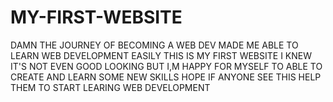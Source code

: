 # MY-FIRST-WEBSITE
DAMN THE JOURNEY OF BECOMING A WEB DEV MADE ME ABLE TO LEARN WEB DEVELOPMENT EASILY THIS IS MY FIRST WEBSITE I KNEW IT'S NOT 
EVEN GOOD LOOKING BUT I,M HAPPY FOR MYSELF TO ABLE TO CREATE AND LEARN SOME NEW SKILLS 
HOPE IF ANYONE SEE THIS HELP THEM TO START LEARING WEB DEVELOPMENT
